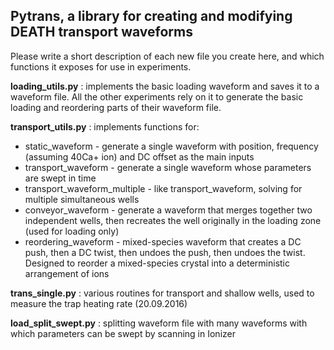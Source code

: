 ## Pytrans, a library for creating and modifying DEATH transport waveforms

Please write a short description of each new file you create here, and which functions it exposes for use in experiments.

__loading_utils.py__ : implements the basic loading waveform and saves it to a waveform file. All the other experiments rely on it to generate the basic loading and reordering parts of their waveform file.

__transport_utils.py__ : implements functions for:
- static_waveform - generate a single waveform with position, frequency (assuming 40Ca+ ion) and DC offset as the main inputs
- transport_waveform - generate a single waveform whose parameters are swept in time
- transport_waveform_multiple - like transport_waveform, solving for multiple simultaneous wells
- conveyor_waveform - generate a waveform that merges together two independent wells, then recreates the well originally in the loading zone (used for loading only)
- reordering_waveform - mixed-species waveform that creates a DC push, then a DC twist, then undoes the push, then undoes the twist. Designed to reorder a mixed-species crystal into a deterministic arrangement of ions

__trans_single.py__ : various routines for transport and shallow wells, used to measure the trap heating rate (20.09.2016)

__load_split_swept.py__ : splitting waveform file with many waveforms with which parameters can be swept by scanning in Ionizer
